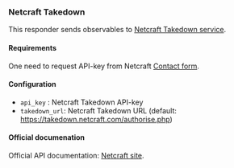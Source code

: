 ### Netcraft Takedown

This responder sends observables to [Netcraft Takedown service](https://www.netcraft.com/cybercrime/countermeasures/).

#### Requirements
One need to request API-key from Netcraft [Contact form](https://www.netcraft.com/contact/).

#### Configuration
- `api_key` : Netcraft Takedown API-key   
- `takedown_url`: Netcraft Takedown URL (default: https://takedown.netcraft.com/authorise.php)

#### Official documenation
Official API documentation: [Netcraft site](https://takedown.netcraft.com/help_api.php).